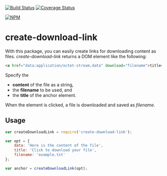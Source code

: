 [![Build Status](https://travis-ci.org/fhinkel/create-download-link.svg?branch=master)](https://travis-ci.org/fhinkel/create-download-link)
[![Coverage Status](https://coveralls.io/repos/github/fhinkel/create-download-link/badge.svg?branch=master)](https://coveralls.io/github/fhinkel/create-download-link?branch=master)

[![NPM](https://nodei.co/npm/create-download-link.png?downloads=true&downloadRank=true&stars=true)](https://nodei.co/npm/create-download-link/)
# create-download-link

With this package, you can easily create links for downloading content as files.
*create-download-link* returns a DOM element like the following:
```html
<a href="data:application/octet-stream,data" download="filename">title</a>
```

Specify the
- **content** of the file as a string,
- the **filename** to be used, and
- the **title** of the anchor element.

When the element is clicked, a file is
downloaded and saved as *filename*.

## Usage


```javascript
var createDownloadLink = require('create-download-link');

var opt = {
    data: 'Here is the content of the file',
    title: 'Click to download your file',
    filename: 'example.txt'
};

var anchor = createDownloadLink(opt);
```



